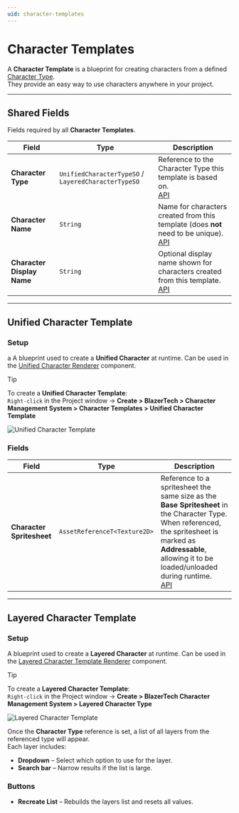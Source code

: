 ```yaml
---
uid: character-templates
---
```


# Character Templates

A **Character Template** is a blueprint for creating characters from a defined [Character Type](xref:character-types).  
They provide an easy way to use characters anywhere in your project.

---

## Shared Fields

Fields required by all **Character Templates**.

| Field | Type | Description |
|-------|------|-------------|
| **Character Type** | `UnifiedCharacterTypeSO` / `LayeredCharacterTypeSO` | Reference to the Character Type this template is based on.<br>[API](xref:BlazerTech.CharacterManagement.Characters.CharacterTemplateBaseSO`2.CharacterType) |
| **Character Name** | `String` | Name for characters created from this template (does **not** need to be unique).<br>[API](xref:BlazerTech.CharacterManagement.Characters.CharacterTemplateBaseSO`2.CharacterName) |
| **Character Display Name** | `String` | Optional display name shown for characters created from this template.<br>[API](xref:BlazerTech.CharacterManagement.Characters.CharacterTemplateBaseSO`2.CharacterDisplayName) |

---

## Unified Character Template

### Setup
a
A blueprint used to create a **Unified Character** at runtime. Can be used in the [Unified Character Renderer](xref:character-usage#unified-character-template-renderer) component.

> [!TIP]  
> To create a **Unified Character Template**:  
> `Right-click` in the Project window → **Create > BlazerTech > Character Management System > Character Templates > Unified Character Template**

![Unified Character Template](~/images/character-templates//unified-character-template.png)

### Fields

| Field | Type | Description |
|-------|------|-------------|
| **Character Spritesheet** | `AssetReferenceT<Texture2D>` | Reference to a spritesheet the same size as the **Base Spritesheet** in the Character Type. When referenced, the spritesheet is marked as **Addressable**, allowing it to be loaded/unloaded during runtime.<br>[API](xref:BlazerTech.CharacterManagement.Characters.UnifiedCharacterTemplateSO.CharacterSpritesheet) |

---

## Layered Character Template

### Setup

A blueprint used to create a **Layered Character** at runtime. Can be used in the [Layered Character Template Renderer](xref:character-usage#layered-character-template-renderer) component.

> [!TIP]  
> To create a **Layered Character Template**:  
> `Right-click` in the Project window → **Create > BlazerTech Character Management System > Layered Character Type**

![Layered Character Template](~/images/character-templates//layered-character-template.png)

Once the **Character Type** reference is set, a list of all layers from the referenced type will appear.  
Each layer includes:  
- **Dropdown** – Select which option to use for the layer.  
- **Search bar** – Narrow results if the list is large.  

### Buttons
- **Recreate List** – Rebuilds the layers list and resets all values.  
<!-- - **Validate Character Template** – Logs whether the template is valid (`true/false`). -->